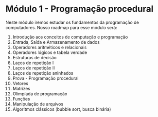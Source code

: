 # Módulo 1 - Programação procedural

Neste módulo iremos estudar os fundamentos da programação de computadores. Nosso roadmap para esse módulo será:

1. Introdução aos conceitos de computação e programação
2. Entrada, Saída e Armazenamento de dados
3. Operadores aritméticos e relacionais
4. Operadores lógicos e tabela verdade
5. Estruturas de decisão
6. Laços de repetição I
7. Laços de repetição II
8. Laços de repetição aninhados
9. Prova - Programação procedural
10. Vetores
11. Matrizes
12. Olimpíada de programação
13. Funções
14. Manipulação de arquivos
15. Algoritmos clássicos (bubble sort, busca binária) 